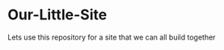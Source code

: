 Our-Little-Site
===============

Lets use this repository for a site that we can all build together
